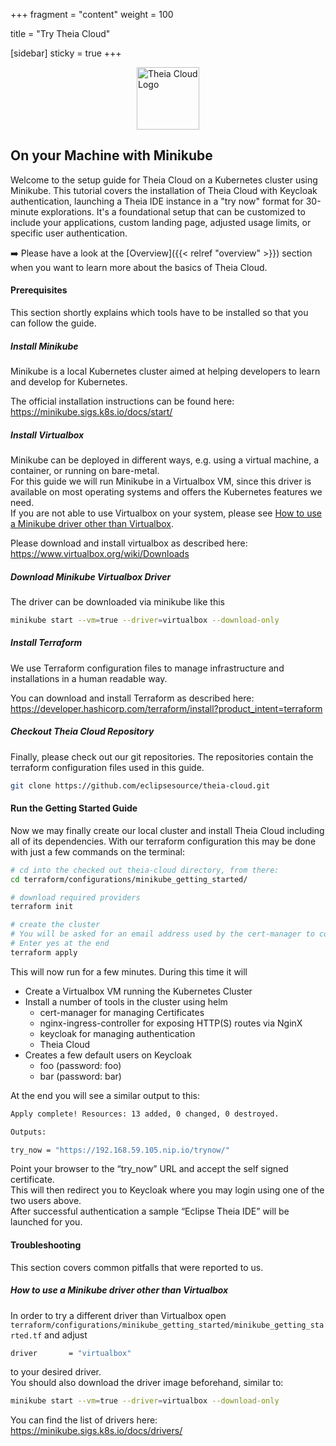 +++
fragment = "content"
weight = 100

title = "Try Theia Cloud"

[sidebar]
  sticky = true
+++

<img src="../../images/logo.png" alt="Theia Cloud Logo" width="100" style="display: block; margin: auto;" />

## On your Machine with Minikube

Welcome to the setup guide for Theia Cloud on a Kubernetes cluster using Minikube. This tutorial covers the installation of Theia Cloud with Keycloak authentication, launching a Theia IDE instance in a "try now" format for 30-minute explorations. It's a foundational setup that can be customized to include your applications, custom landing page, adjusted usage limits, or specific user authentication.

➡️ Please have a look at the [Overview]({{< relref "overview" >}}) section when you want to learn more about the basics of Theia Cloud.

#### Prerequisites

This section shortly explains which tools have to be installed so that you can follow the guide.

##### Install Minikube

Minikube is a local Kubernetes cluster aimed at helping developers to learn and develop for Kubernetes.

The official installation instructions can be found here: <https://minikube.sigs.k8s.io/docs/start/>

##### Install Virtualbox

Minikube can be deployed in different ways, e.g. using a virtual machine, a container, or running on bare-metal.\
For this guide we will run Minikube in a Virtualbox VM, since this driver is available on most operating systems and offers the Kubernetes features we need.\
If you are not able to use Virtualbox on your system, please see [How to use a Minikube driver other than Virtualbox](#how-to-use-a-minikube-driver-other-than-virtualbox).

Please download and install virtualbox as described here: <https://www.virtualbox.org/wiki/Downloads>

##### Download Minikube Virtualbox Driver

The driver can be downloaded via minikube like this

```bash
minikube start --vm=true --driver=virtualbox --download-only
```

##### Install Terraform

We use Terraform configuration files to manage infrastructure and installations in a human readable way.

You can download and install Terraform as described here: <https://developer.hashicorp.com/terraform/install?product_intent=terraform>

##### Checkout Theia Cloud Repository

Finally, please check out our git repositories. The repositories contain the terraform configuration files used in this guide.

```bash
git clone https://github.com/eclipsesource/theia-cloud.git
```

#### Run the Getting Started Guide

Now we may finally create our local cluster and install Theia Cloud including all of its dependencies. With our terraform configuration this may be done with just a few commands on the terminal:

```bash
# cd into the checked out theia-cloud directory, from there:
cd terraform/configurations/minikube_getting_started/

# download required providers
terraform init

# create the cluster
# You will be asked for an email address used by the cert-manager to contact you about expiring certs.
# Enter yes at the end
terraform apply
```

This will now run for a few minutes. During this time it will

* Create a Virtualbox VM running the Kubernetes Cluster
* Install a number of tools in the cluster using helm
  * cert-manager for managing Certificates
  * nginx-ingress-controller for exposing HTTP(S) routes via NginX
  * keycloak for managing authentication
  * Theia Cloud
* Creates a few default users on Keycloak
  * foo (password: foo)
  * bar (password: bar)

At the end you will see a similar output to this:

```bash
Apply complete! Resources: 13 added, 0 changed, 0 destroyed.

Outputs:

try_now = "https://192.168.59.105.nip.io/trynow/"
```

Point your browser to the “try_now” URL and accept the self signed certificate.\
This will then redirect you to Keycloak where you may login using one of the two users above.\
After successful authentication a sample “Eclipse Theia IDE” will be launched for you.

#### Troubleshooting

This section covers common pitfalls that were reported to us.

##### How to use a Minikube driver other than Virtualbox

In order to try a different driver than Virtualbox open `terraform/configurations/minikube_getting_started/minikube_getting_started.tf` and adjust

```bash
driver       = "virtualbox" 
```

to your desired driver.\
You should also download the driver image beforehand, similar to:

```bash
minikube start --vm=true --driver=virtualbox --download-only
```

You can find the list of drivers here: <https://minikube.sigs.k8s.io/docs/drivers/>
